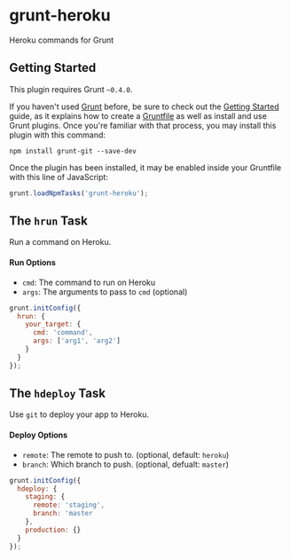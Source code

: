 # grunt-heroku

Heroku commands for Grunt

## Getting Started

This plugin requires Grunt `~0.4.0`.

If you haven't used [Grunt](http://gruntjs.com/) before, be sure to check out the [Getting Started](http://gruntjs.com/getting-started) guide, as it explains how to create a [Gruntfile](http://gruntjs.com/sample-gruntfile) as well as install and use Grunt plugins. Once you're familiar with that process, you may install this plugin with this command:

```shell
npm install grunt-git --save-dev
```

Once the plugin has been installed, it may be enabled inside your Gruntfile with this line of JavaScript:

```js
grunt.loadNpmTasks('grunt-heroku');
```

## The `hrun` Task

Run a command on Heroku.

#### Run Options

* `cmd`: The command to run on Heroku
* `args`: The arguments to pass to `cmd` (optional)

```js
grunt.initConfig({
  hrun: {
    your_target: {
      cmd: 'command',
      args: ['arg1', 'arg2']
    }
  }
});
```

## The `hdeploy` Task

Use `git` to deploy your app to Heroku.

#### Deploy Options

* `remote`: The remote to push to. (optional, default: `heroku`)
* `branch`: Which branch to push. (optional, defualt: `master`)

```js
grunt.initConfig({
  hdeploy: {
    staging: {
      remote: 'staging',
      branch: 'master
    },
    production: {}
  }
});
```
